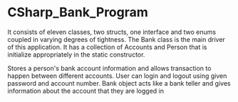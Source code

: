# CSharp_Bank_Program

It consists of eleven classes, two structs, one interface and two enums coupled in varying degrees of tightness. The Bank class is the main driver of this application. It has a collection of Accounts and Person that is initialize appropriately in the static constructor. 

Stores a person's bank account information and allows transaction to happen between different accounts.
User can login and logout using given password and account number.
Bank object acts like a bank teller and gives information about the account that they are logged in
